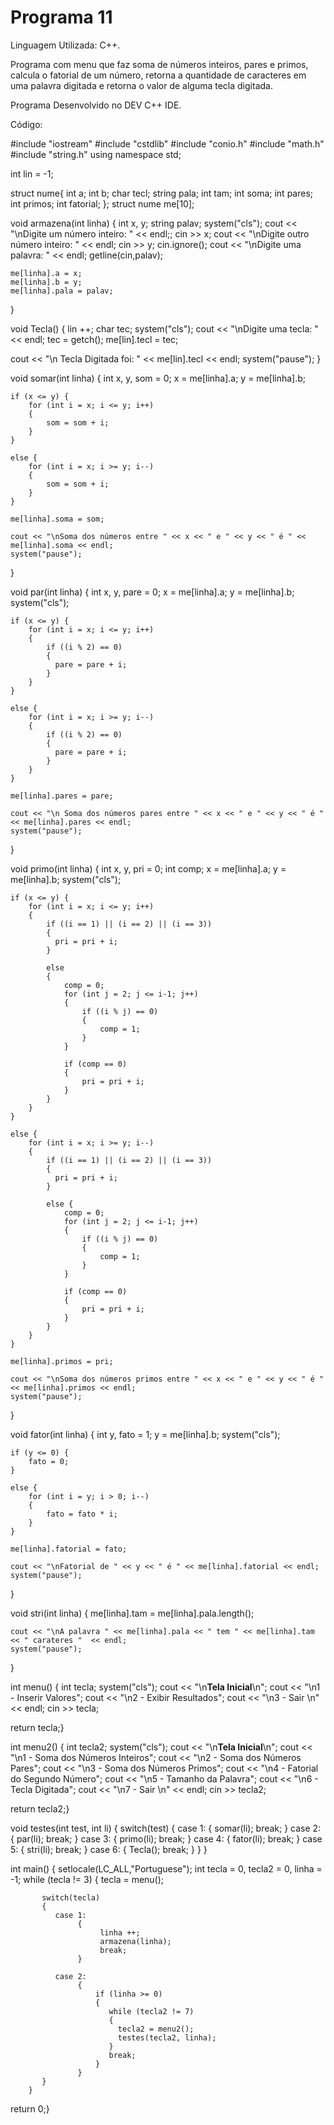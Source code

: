 # Programa 11

Linguagem Utilizada: C++.

Programa com menu que faz soma de números inteiros, pares e primos, calcula o fatorial de um número, retorna a quantidade de caracteres em uma palavra digitada e retorna o valor de alguma tecla digitada.

Programa Desenvolvido no DEV C++ IDE.

Código:

#include "iostream"
#include "cstdlib"
#include "conio.h"
#include "math.h"
#include "string.h"
using namespace std;

int lin = -1;

struct nume{
	int a;
	int b;
	char tecl;
	string pala;
	int tam;
	int soma;
	int pares;
	int primos;
	int fatorial;
};
struct nume me[10];

void armazena(int linha)
{
	int x, y;
	string palav;
	system("cls");
	cout << "\nDigite um número inteiro: " << endl;;
	cin >> x;
	cout << "\nDigite outro número inteiro: " << endl;
	cin >> y;
	cin.ignore();
	cout << "\nDigite uma palavra: " << endl;
	getline(cin,palav);
	
	me[linha].a = x;
	me[linha].b = y;
	me[linha].pala = palav;
}

void Tecla()
{
   lin ++;
   char tec;
   system("cls");
   cout << "\nDigite uma tecla: " << endl;
   tec = getch();
   me[lin].tecl = tec;
   
   cout << 	"\n Tecla Digitada foi: " << me[lin].tecl << endl; 
   system("pause");
}

void somar(int linha)
{
	int x, y, som = 0;
	x = me[linha].a;
	y = me[linha].b;
	
	if (x <= y) {
		for (int i = x; i <= y; i++)
		{
			som = som + i;
		}
	}
	
	else {
		for (int i = x; i >= y; i--)
		{
			som = som + i;
		}
	}
	
	me[linha].soma = som;
	
	cout << "\nSoma dos números entre " << x << " e " << y << " é " << me[linha].soma << endl;
	system("pause");
	
}

void par(int linha)
{
	int x, y, pare = 0;
	x = me[linha].a;
	y = me[linha].b;
	system("cls");
	
	if (x <= y) {
		for (int i = x; i <= y; i++)
		{
			if ((i % 2) == 0)
			{			
		      pare = pare + i;
		    }
		}
	}
	
	else {
		for (int i = x; i >= y; i--)
		{
			if ((i % 2) == 0)
			{			
			  pare = pare + i;
		    }
		}
	}
	
	me[linha].pares = pare;
	
	cout << "\n Soma dos números pares entre " << x << " e " << y << " é " << me[linha].pares << endl; 
	system("pause");
}

void primo(int linha)
{
	int x, y, pri = 0;
	int comp;
	x = me[linha].a;
	y = me[linha].b;
	system("cls");
	
	if (x <= y) {
		for (int i = x; i <= y; i++)
		{
			if ((i == 1) || (i == 2) || (i == 3))
			{			
		      pri = pri + i;
		    }
		    
		    else 
			{
		    	comp = 0;
		    	for (int j = 2; j <= i-1; j++)
		    	{
		    		if ((i % j) == 0)
		    		{
		    			comp = 1;
					}
				}
				
				if (comp == 0)
				{
					pri = pri + i;
				}
			} 
		}
	}
	
	else {
		for (int i = x; i >= y; i--)
		{
		    if ((i == 1) || (i == 2) || (i == 3))
			{			
		      pri = pri + i;
		    }
		    
		    else {
		    	comp = 0;
		    	for (int j = 2; j <= i-1; j++)
		    	{
		    		if ((i % j) == 0)
		    		{
		    			comp = 1;
					}
				}
				
				if (comp == 0)
				{
					pri = pri + i;
				}
			} 
		}
	}
	
	me[linha].primos = pri;
	
	cout << "\nSoma dos números primos entre " << x << " e " << y << " é " << me[linha].primos << endl;
	system("pause");
}

void fator(int linha)
{
	int y, fato = 1;
	y = me[linha].b;
	system("cls");
	
	if (y <= 0) {
		fato = 0;
	}
	
	else {
		for (int i = y; i > 0; i--)
		{
			fato = fato * i;
		}
	}
	
	me[linha].fatorial = fato;
	
	cout << "\nFatorial de " << y << " é " << me[linha].fatorial << endl;
	system("pause");
}

void stri(int linha)
{
	me[linha].tam = me[linha].pala.length();
	
	cout << "\nA palavra " << me[linha].pala << " tem " << me[linha].tam << " carateres "  << endl;
	system("pause");
}

int menu()
{
	     int tecla;
         system("cls");
	     cout << "\n**Tela Inicial**\n";
         cout << "\n1 - Inserir Valores";
         cout << "\n2 - Exibir Resultados";
         cout << "\n3 - Sair \n" << endl;
         cin >> tecla;
		  
return tecla;}

int menu2()
{
	     int tecla2;
         system("cls");
	     cout << "\n**Tela Inicial**\n";
         cout << "\n1 - Soma dos Números Inteiros";
         cout << "\n2 - Soma dos Números Pares";
         cout << "\n3 - Soma dos Números Primos";
         cout << "\n4 - Fatorial do Segundo Número";
         cout << "\n5 - Tamanho da Palavra";
         cout << "\n6 - Tecla Digitada";
         cout << "\n7 - Sair \n" << endl;
         cin >> tecla2;
		  
return tecla2;}

void testes(int test, int li)
{
	switch(test)
	{
		case 1:
			{
				somar(li);
				break;
			}
		case 2:
			{
				par(li);
				break;
			}
		case 3:
			{
				primo(li);
				break;
			}
		case 4:
			{
				fator(li);
				break;
			}
		case 5:
			{
				stri(li);
				break;
			}
		case 6:
			{
				Tecla();
				break;
			}
	}
}

int main()
{
	setlocale(LC_ALL,"Portuguese");
	int tecla = 0, tecla2 = 0, linha = -1;
	     while (tecla != 3)
	     {
         tecla = menu();
		  
           switch(tecla)
           {
              case 1:
                   {
                        linha ++;
                        armazena(linha);
                        break;   
                   }
                 
              case 2:
                   {
                       if (linha >= 0)
                       {
                       	  while (tecla2 != 7)
                       	  {
                       	  	tecla2 = menu2();
                       	  	testes(tecla2, linha);
						  }
                          break;        
                       }                
                   }
           } 
		} 
	
return 0;}
